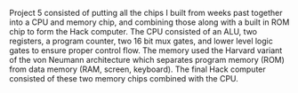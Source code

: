 Project 5 consisted of putting all the chips I built from weeks past together into a CPU and memory chip, and combining those along with a built in ROM chip to form the Hack computer. The CPU consisted of an ALU, two registers, a program counter, two 16 bit mux gates, and lower level logic gates to ensure proper control flow. The memory used the Harvard variant of the von Neumann architecture which separates program memory (ROM) from data memory (RAM, screen, keyboard). The final Hack computer consisted of these two memory chips combined with the CPU.
